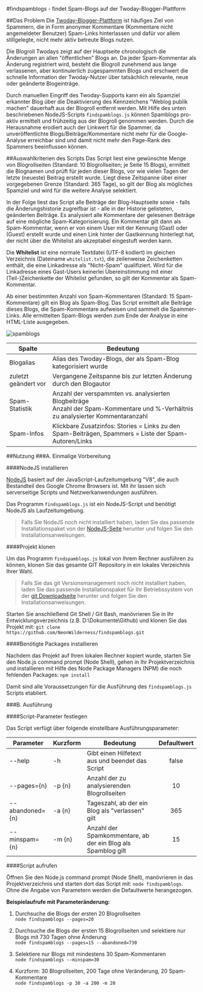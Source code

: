 #findspamblogs - findet Spam-Blogs auf der Twoday-Blogger-Plattform

##Das Problem
Die [Twoday-Blogger-Plattform](http://twoday.net) ist häufiges Ziel von Spammern, die in Form anonymer Kommentare (Kommentare nicht angemeldeter Benutzer) Spam-Links hinterlassen und dafür vor allem stillgelegte, nicht mehr aktiv betreute Blogs nutzen.

Die Blogroll Twodays zeigt auf der Hauptseite chronologisch die Änderungen an allen "öffentlichen" Blogs an. Da jeder Spam-Kommentar als Änderung registriert wird, besteht die Blogroll zunehmend aus lange verlassenen, aber kontinuierlich zugespammten Blogs und erschwert die schnelle Information der Twoday-Nutzer über tatsächlich relevante, neue oder geänderte Blogeinträge.

Durch manuellen Eingriff des Twoday-Supports kann ein als Spamziel erkannter Blog über die Deaktivierung des Kennzeichens "Weblog publik machen" dauerhaft aus der Blogroll entfernt werden. Mit Hilfe des unten beschriebenen NodeJS-Scripts `findspamblogs.js` können Spamblogs pro-aktiv ermittelt und frühzeitig aus der Blogroll genommen werden. Durch die Herausnahme erodiert auch der Linkwert für die Spammer, da unveröffentlichte Blogs/Beiträge/Kommentare nicht mehr für die Google-Analyse erreichbar sind und damit nicht mehr den Page-Rank des Spammers beeinflussen können.

##Auswahlkriterien des Scripts
Das Script liest eine gewünschte Menge von Blogrollseiten (Standard: 10 Blogrollseiten; je Seite 15 Blogs), ermittelt die Blognamen und prüft für jeden dieser Blogs, vor wie vielen Tagen der letzte (neueste) Beitrag erstellt wurde. Liegt diese Zeitspanne über einer vorgegebenen Grenze (Standard: 365 Tage), so gilt der Blog als mögliches Spamziel und wird für die weitere Analyse selektiert.

In der Folge liest das Script alle Beiträge der Blog-Hauptseite sowie - falls die Änderungshistorie zugreifbar ist - alle in der Historie gelisteten, geänderten Beiträge. Es analysiert alle Kommentare der gelesenen Beiträge auf eine mögliche Spam-Kategorisierung. Ein Kommentar gilt dann als Spam-Kommentar, wenn er von einem User mit der Kennung (Gast) oder (Guest) erstellt wurde und einen Link hinter der Gastkennung hinterlegt hat, der nicht über die Whitelist als akzeptabel eingestuft werden kann.

Die **Whitelist** ist eine normale Textdatei (UTF-8 kodiert) im gleichen Verzeichnis (Dateiname `whitelist.txt`), die zeilenweise Zeichenketten enthält, die eine Linkadresse als "Nicht-Spam" qualifiziert. Wird für die Linkadresse eines Gast-Users keinerlei Übereinstimmung mit einer (Teil-)Zeichenkette der Whitelist gefunden, so gilt der Kommentar als Spam-Kommentar.

Ab einer bestimmten Anzahl von Spam-Kommentaren (Standard: 15 Spam-Kommentare) gilt ein Blog als Spam-Blog. Das Script ermittelt alle Beiträge dieses Blogs, die Spam-Kommentare aufweisen und sammelt die Spammer-Links. Alle ermittelten Spam-Blogs werden zum Ende der Analyse in eine HTML-Liste ausgegeben.

![spamblogs](https://googledrive.com/host/0B87rILW4RVIJNlN3eUJxVWN5ZWM/spamblogs.jpg "Spamblogliste")

Spalte | Bedeutung |
--- | --- |
Blogalias | Alias des Twoday-Blogs, der als Spam-Blog kategorisiert wurde |
zuletzt geändert vor | Vergangene Zeitspanne bis zur letzten Änderung durch den Blogautor |
Spam-Statistik | Anzahl der verspammten vs. analysierten Blogbeiträge<br>Anzahl der Spam-Kommentare und %-Verhältnis zu analysierter Kommentaranzahl |
Spam-Infos | Klickbare Zusatzinfos: Stories = Links zu den Spam-Beiträgen, Spammers = Liste der Spam-Autoren/Links |

##Nutzung
###A. Einmalige Vorbereitung

####NodeJS installieren

[NodeJS](https://de.wikipedia.org/wiki/Node.js) basiert auf der JavaScript-Laufzeitumgebung "V8", die auch Bestandteil des Google Chrome Browsers ist. Mit ihr lassen sich serverseitige Scripts und Netzwerkanwendungen ausführen.

Das Programm `findspamblogs.js` ist ein NodeJS-Script und benötigt NodeJS als Laufzeitumgebung.

> Falls Sie NodeJS noch nicht installiert haben, laden Sie das passende Installationspaket von der [NodeJS-Seite](https://nodejs.org/en/) herunter und folgen Sie den Installationsanweisungen.

####Projekt klonen

Um das Programm `findspamblogs.js` lokal von Ihrem Rechner ausführen zu können, klonen Sie das gesamte GIT Repository in ein lokales Verzeichnis Ihrer Wahl.

> Falls Sie das git Versionsmanagement noch nicht installiert haben, laden Sie das passende Installationspaket für Ihr Betriebssystem von der [git Downloadseite](https://git-scm.com/downloads) herunter und folgen Sie den Installationsanweisungen.

Starten Sie anschließend Git Shell / Git Bash, manövrieren Sie in Ihr Entwicklungsverzeichnis (z.B. D:\Dokumente\Github) und klonen Sie das Projekt mit: `git clone https://github.com/NeonWilderness/findspamblogs.git`

####Benötigte Packages installieren

Nachdem das Projekt auf Ihren lokalen Rechner kopiert wurde, starten Sie den Node.js command prompt (Node Shell), gehen in Ihr Projektverzeichnis und installieren mit Hilfe des Node Package Managers (NPM) die noch fehlenden Packages: `npm install`

Damit sind alle Voraussetzungen für die Ausführung des `findspamblogs.js` Scripts etabliert.

###B. Ausführung

####Script-Parameter festlegen

Das Script verfügt über folgende einstellbare Ausführungsparameter:

Parameter | Kurzform | Bedeutung | Defaultwert |
--- | --- | --- | :---: |
--help | -h | Gibt einen Hilfetext aus und beendet das Script | false |
--pages={n} | -p {n} | Anzahl der zu analysierenden Blogrollseiten | 10 |
--abandoned={n} | -a {n} | Tageszahl, ab der ein Blog als "verlassen" gilt | 365 |
--minspam={n} | -m {n} | Anzahl der Spamkommentare, ab der ein Blog als Spamblog gilt | 15 |

####Script aufrufen

Öffnen Sie den Node.js command prompt (Node Shell), manövrieren in das Projektverzeichnis und starten dort das Script mit: `node findspamblogs`. Ohne die Angabe von Parametern werden die Defaultwerte herangezogen.

**Beispielaufrufe mit Parameteränderung:**

1. Durchsuche die Blogs der ersten 20 Blogrollseiten<br>
   `node findspamblogs --pages=20`

2. Durchsuche die Blogs der ersten 15 Blogrollseiten und selektiere nur Blogs mit 730 Tagen ohne Änderung<br>
   `node findspamblogs --pages=15 --abandoned=730`

3. Selektiere nur Blogs mit mindestens 30 Spam-Kommentaren<br>
   `node findspamblogs --minspam=30`

4. Kurzform: 30 Blogrollseiten, 200 Tage ohne Veränderung, 20 Spam-Kommentare<br>
   `node findspamblogs -p 30 -a 200 -m 20`
